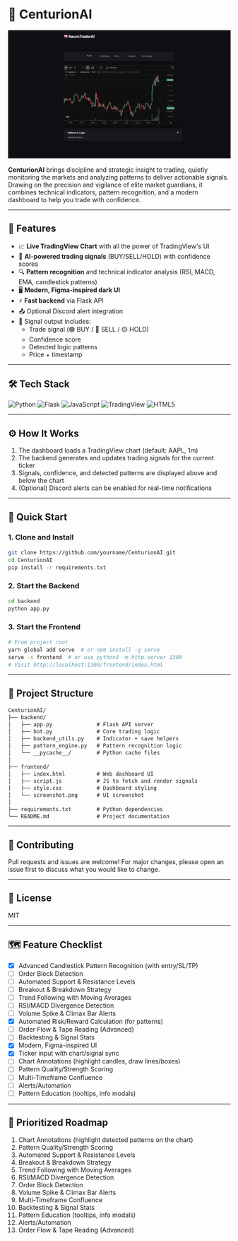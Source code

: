 # 🦾 CenturionAI

![UI Screenshot](frontend/screenshot.png)

**CenturionAI** brings discipline and strategic insight to trading, quietly monitoring the markets and analyzing patterns to deliver actionable signals. Drawing on the precision and vigilance of elite market guardians, it combines technical indicators, pattern recognition, and a modern dashboard to help you trade with confidence.

---

## 🚀 Features

- 📈 **Live TradingView Chart** with all the power of TradingView's UI
- 🧠 **AI-powered trading signals** (BUY/SELL/HOLD) with confidence scores
- 🔍 **Pattern recognition** and technical indicator analysis (RSI, MACD, EMA, candlestick patterns)
- 🖥️ **Modern, Figma-inspired dark UI**
- ⚡ **Fast backend** via Flask API
- 📤 Optional Discord alert integration
- 💾 Signal output includes:
  - Trade signal (🟢 BUY / 🔴 SELL / 🟡 HOLD)
  - Confidence score
  - Detected logic patterns
  - Price + timestamp

---

## 🛠️ Tech Stack

![Python](https://img.shields.io/badge/Python-3.10+-blue?logo=python)
![Flask](https://img.shields.io/badge/Flask-API-lightgrey?logo=flask)
![JavaScript](https://img.shields.io/badge/JavaScript-ES6+-yellow?logo=javascript)
![TradingView](https://img.shields.io/badge/TradingView-Widget-blueviolet?logo=tradingview)
![HTML5](https://img.shields.io/badge/HTML5-E34F26?logo=html5&logoColor=fff)

---

## ⚙️ How It Works

1. The dashboard loads a TradingView chart (default: AAPL, 1m)
2. The backend generates and updates trading signals for the current ticker
3. Signals, confidence, and detected patterns are displayed above and below the chart
4. (Optional) Discord alerts can be enabled for real-time notifications

---

## 🚦 Quick Start

### 1. Clone and Install
```bash
git clone https://github.com/yourname/CenturionAI.git
cd CenturionAI
pip install -r requirements.txt
```

### 2. Start the Backend
```bash
cd backend
python app.py
```

### 3. Start the Frontend
```bash
# From project root
yarn global add serve  # or npm install -g serve
serve -s frontend  # or use python3 -m http.server 1300
# Visit http://localhost:1300/frontend/index.html
```

---

## 📁 Project Structure

```plaintext
CenturionAI/
├── backend/
│   ├── app.py              # Flask API server
│   ├── bot.py              # Core trading logic
│   ├── backend_utils.py    # Indicator + save helpers
│   ├── pattern_engine.py   # Pattern recognition logic
│   └── __pycache__/        # Python cache files
│
├── frontend/
│   ├── index.html          # Web dashboard UI
│   ├── script.js           # JS to fetch and render signals
│   ├── style.css           # Dashboard styling
│   └── screenshot.png      # UI screenshot
│
├── requirements.txt        # Python dependencies
└── README.md               # Project documentation
```

---

## 🤝 Contributing
Pull requests and issues are welcome! For major changes, please open an issue first to discuss what you would like to change.

---

## 📄 License
MIT

---

## 🗺️ Feature Checklist

- [x] Advanced Candlestick Pattern Recognition (with entry/SL/TP)
- [ ] Order Block Detection
- [ ] Automated Support & Resistance Levels
- [ ] Breakout & Breakdown Strategy
- [ ] Trend Following with Moving Averages
- [ ] RSI/MACD Divergence Detection
- [ ] Volume Spike & Climax Bar Alerts
- [x] Automated Risk/Reward Calculation (for patterns)
- [ ] Order Flow & Tape Reading (Advanced)
- [ ] Backtesting & Signal Stats
- [x] Modern, Figma-inspired UI
- [x] Ticker input with chart/signal sync
- [ ] Chart Annotations (highlight candles, draw lines/boxes)
- [ ] Pattern Quality/Strength Scoring
- [ ] Multi-Timeframe Confluence
- [ ] Alerts/Automation
- [ ] Pattern Education (tooltips, info modals)

---

## 🚦 Prioritized Roadmap

1. Chart Annotations (highlight detected patterns on the chart)
2. Pattern Quality/Strength Scoring
3. Automated Support & Resistance Levels
4. Breakout & Breakdown Strategy
5. Trend Following with Moving Averages
6. RSI/MACD Divergence Detection
7. Order Block Detection
8. Volume Spike & Climax Bar Alerts
9. Multi-Timeframe Confluence
10. Backtesting & Signal Stats
11. Pattern Education (tooltips, info modals)
12. Alerts/Automation
13. Order Flow & Tape Reading (Advanced)
